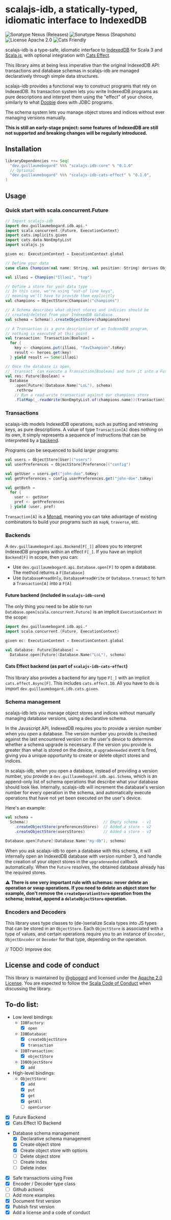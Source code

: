 # scalajs-idb, a statically-typed, idiomatic interface to IndexedDB

![Sonatype Nexus (Releases)](https://img.shields.io/nexus/r/dev.guillaumebogard/scalajs-idb-core_sjs1_3?color=brightgreen&label=version&server=https%3A%2F%2Fs01.oss.sonatype.org)
![Sonatype Nexus (Snapshots)](https://img.shields.io/nexus/s/dev.guillaumebogard/scalajs-idb-core_sjs1_3?label=latest%20snapshot&server=https%3A%2F%2Fs01.oss.sonatype.org)
![License Apache 2.0](https://img.shields.io/badge/license-Apache.2.0-blue)
![Cats Friendly](https://img.shields.io/badge/-Cats%20Friendly-red)

scalajs-idb is a type-safe, idiomatic interface to 
[IndexedDB](https://developer.mozilla.org/en-US/docs/Web/API/IndexedDB_API) for Scala 3
and [Scala.js](https://www.scala-js.org/), with optional integration with
[Cats Effect](https://typelevel.org/cats-effect/).

This library aims at being less imperative than the original IndexedDB API: transactions and
database schemas in scalajs-idb are managed declaratively through simple data structures.

scalajs-idb provides a functional way to construct programs that rely on IndexedDB. Its
transaction system lets you write IndexedDB programs as pure descriptions and interpret them using
the "effect" of your choice, similarly to what [Doobie](https://tpolecat.github.io/doobie/) does 
with JDBC programs.

The schema system lets you manage object stores and indices without ever managing versions manually.

**This is still an early-stage project: some features of IndexedDB are still not supported and
breaking changes will be regularly introduced.**

## Installation

```scala
libraryDependencies ++= Seq(
  "dev.guillaumebogard" %%% "scalajs-idb-core" % "0.1.0"
  // Optional
  "dev.guillaumebogard" %%% "scalajs-idb-cats-effect" % "0.1.0",
)
```

## Usage

### Quick start with scala.concurrent.Future

```scala
// Import scalajs-idb
import dev.guillaumebogard.idb.api.*
import scala.concurrent.{Future, ExecutionContext}
import cats.implicits.given
import cats.data.NonEmptyList
import scalajs.js

given ec: ExecutionContext = ExecutionContext.global

// Define your data
case class Champion(val name: String, val position: String) derives ObjectEncoder, Decoder

val illaoi = Champion("Illaoi", "top")

// Define a store for your data type
// In this case, we're using "out-of line keys", 
// meaning we'll have to provide them explicitly
val champions = ObjectStore[Champion]("champions")

// A Schema describes what object stores and indicies should be
// created/deleted from your IndexedDB database
val schema = Schema().createObjectStore(championsStore)

// A Transaction is a pure description of an IndexedDB program,
// nothing is executed at this point
val transaction: Transaction[Boolean] = 
  for {
    key <- champions.put(illaoi, "favChampion".toKey)
    result <- heroes.get(key)
  } yield result == Some(illaoi)

// Once the database is open,
// `transact` can execute a Transaction[Boolean] and turn it into a Future[Boolean]
val res: Future[Boolean] = 
  Database
    .open[Future](Database.Name("LoL"), schema)
    .rethrow
    // Run a read-write transaction against our champions store
    .flatMap(_.readWrite(NonEmptyList.of(champions.name))(transaction))
```

### Transactions

scalajs-idb models IndexedDB operations, such as putting and retrieving keys, as pure
descriptions. A value of type `Transaction[A]` does nothing on its own, it simply represents
a sequence of instructions that can be interpreted by a [backend](#Backends).

Programs can be sequenced to build larger programs:

```scala
val users = ObjectStore[User]("users")
val userPreferences = ObjectStore[Preference]("config")

val getUser = users.get("john-doe".toKey)
val getPreferences = config.userPreferences.get("john-doe".toKey)

val getBoth =
  for {
    user <- getUser
    pref <- getPreferences 
  } yield (user, pref)
```

`Transaction[A]` is a [Monad](https://typelevel.org/cats/typeclasses/monad.html), meaning you can take
advantage of existing combinators to build your programs such as `mapN`, `traverse`, etc.

### Backends

A `dev.guillaumebogard.api.Backend[F[_]]` allows you to interpret IndexedDB programs
within an effect `F[_]`. If you have an implicit `Backend[F]` in scope, then you can:

- Use `dev.guillaumebogard.api.Database.open[F]` to open a database. The method returns
a `F[Database]`
- Use `Database#readOnly`, `Database#readWrite` or `Database.transact` to turn a `Transaction[A]`
into a `F[A]`

#### Future backend (included in `scalajs-idb-core`)

The only thing you need to be able to run `Database.open[scala.concurrent.Future]` is
an implicit `ExecutionContext` in the scope:

```scala
import dev.guillaumebogard.idb.api.*
import scala.concurrent.{Future, ExecutionContext}

given ec: ExecutionContext = ExecutionContext.global

val database: Future[Database] = 
  Database.open[Future](Database.Name("LoL"), schema)
```

#### Cats Effect backend (as part of `scalajs-idb-cats-effect`)

This library also provdes a backend for any type `F[_]` with an implicit `cats.effect.Async[F]`.
This includes `cats.effect.IO`. All you have to do is import `dev.guillaumebogard.idb.cats.given`.

### Schema management

scalajs-idb lets you manage object stores and indices without manually managing database versions, using a declarative schema.

In the Javascript API, IndexedDB requires you to provide a version number when you *open* a database. The version number you provide
is checked against the last encountered version on the user's device to determine whether a schema upgrade is necessary. If the version you
provide is greater than what is stored on the device, a `upgradeneeded` event is fired, giving you a unique opportunity to create or delete
object stores and indices.

In scalajs-idb, when you open a database, instead of providing a version number, you provide a `dev.guillaumebogard.idb.api.Schema`, which is
an append-only list of schema operations that describe what your database should look like. Internally, scalajs-idb will increment the database's
version number for every operation in the schema, and automatically execute operations that have not yet been executed on the user's device.

Here's an example:

```scala
val schema = 
  Schema()                                 // Empty schema  - v1
    .createObjectStore(preferencesStores)  // Added a store - v2
    .createObjectStore(usersStores)        // Added a store - v3

Database.open[Future](Database.Name("my-db"), schema)
```
When you ask scalajs-idb to open a database with this schema, it will internally open an
IndexedDB database with version number 3, and handle the creation of your object stores in the `upgradeneeded`
callback automatically. When the `Future` resolves, the obtained database already has the required stores.

⚠️  **There is one very important rule with schemas: never delete an operation or swap operations. If you need to delete an object store
for example, don't remove the `createOperationStore` operation from the schema; instead, append a `deleteObjectStore` operation.**

### Encoders and Decoders

This library uses type classes to (de-)serialize Scala types into JS types that can be stored in an `ObjectStore`.
Each `ObjectStore` is associated with a type of values, and certain operations require you to an instance 
of `Encoder`, `ObjectEncoder` or `Decoder` for that type, depending on the operation.

// TODO: Improve doc

## License and code of conduct

This library is maintained by [@gbogard](https://github.com/gbogard) and licensed under the [Apache 2.0 License](../LICENSE). 
You are expected to follow the [Scala Code of Conduct](https://www.scala-lang.org/conduct/) when discussing the library.

## To-do list:

- Low level bindings:
  - `IDBFactory`:
    - [x] `open`
  - `IDBDatabase`:
    - [x] `createObjectStore`
    - [x] `transaction`
  - `IDBTransaction`:
    - [x] `objectStore`
  - `IDBObjectStore`
    - [x] `add`
- High-level bindings:
  - `ObjectStore`:
    - [x] `add`
    - [x] `put`
    - [x] `get`
    - [x] `getAll`
    - [ ] `openCursor`
- [x] Future Backend
- [x] Cats Effect IO Backend 
- Database schema management
  - [x] Declarative schema management
  - [x] Create object store
  - [x] Create object store with options
  - [ ] Delete object store
  - [ ] Create index
  - [ ] Delete index

- [x] Safe transactions using Free
- [x] Encoder / Decoder type class
- [ ] Github actions
- [ ] Add more examples
- [x] Document first version
- [x] Publish first version
- [x] Add a license and a code of conduct
